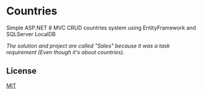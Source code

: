 # Countries

Simple ASP.NET 8 MVC CRUD countries system using EntityFramework and SQLServer LocalDB

*The solution and project are called "Sales" because it was a task requirement (Even though it's about countries).*

## License
[MIT](https://choosealicense.com/licenses/mit/)
